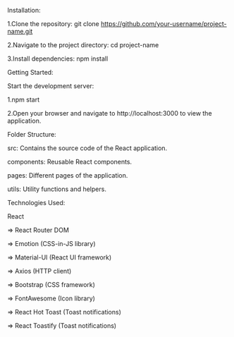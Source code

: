 Installation:

1.Clone the repository: git clone https://github.com/your-username/project-name.git

2.Navigate to the project directory: cd project-name

3.Install dependencies: npm install

Getting Started:

Start the development server:

1.npm start

2.Open your browser and navigate to http://localhost:3000 to view the application.

Folder Structure:

src: Contains the source code of the React application.

components: Reusable React components.

pages: Different pages of the application.

utils: Utility functions and helpers.

Technologies Used:

React

=> React Router DOM

=> Emotion (CSS-in-JS library)

=> Material-UI (React UI framework)

=> Axios (HTTP client)

=> Bootstrap (CSS framework)

=> FontAwesome (Icon library)

=> React Hot Toast (Toast notifications)

=> React Toastify (Toast notifications)
